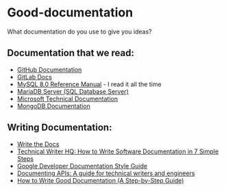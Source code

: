 # Good-documentation
What documentation do you use to give you ideas?

## Documentation that we read:
* [GitHub Documentation](https://docs.github.com/en)
* [GitLab Docs](https://docs.gitlab.com/)
* [MySQL 8.0 Reference Manual](https://dev.mysql.com/doc/refman/8.0/en/) - I read it all the time
* [MariaDB Server (SQL Database Server)](https://mariadb.com/docs/server/) 
* [Microsoft Technical Documentation](https://learn.microsoft.com/en-us/docs/)
* [MongoDB Documentation](https://www.mongodb.com/docs/)

## Writing Documentation:
* [Write the Docs](https://www.writethedocs.org/)
* [Technical Writer HQ: How to Write Software Documentation in 7 Simple Steps](https://technicalwriterhq.com/documentation/software-documentation/how-to-write-software-documentation/)
* [Google Developer Documentation Style Guide](https://developers.google.com/style)
* [Documenting APIs: A guide for technical writers and engineers](https://idratherbewriting.com/learnapidoc/)
* [How to Write Good Documentation (A Step-by-Step Guide)](https://herothemes.com/blog/how-to-write-documentation/)
